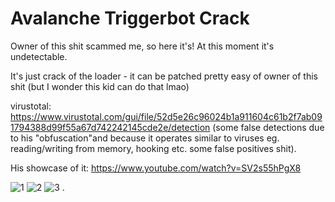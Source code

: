 # Avalanche Triggerbot Crack
Owner of this shit scammed me, so here it's! 
At this moment it's undetectable.

It's just crack of the loader - it can be patched pretty easy of owner of this shit (but I wonder this kid can do that lmao)

virustotal: https://www.virustotal.com/gui/file/52d5e26c96024b1a911604c61b2f7ab091794388d99f55a67d742242145cde2e/detection
(some false detections due to his "obfuscation"and because it operates similar to viruses eg. reading/writing from memory, hooking etc. some false positives shit).

His showcase of it:
https://www.youtube.com/watch?v=SV2s55hPgX8

![1](https://user-images.githubusercontent.com/104938153/166818555-186d8235-9109-4384-a2a2-743e132d300f.png)
![2](https://user-images.githubusercontent.com/104938153/166818559-1a774446-28fe-4437-a618-a6a125df1b78.png)
![3](https://user-images.githubusercontent.com/104938153/166818562-3c4e1cdb-85fc-4ead-bc89-cff2ca84f272.png)
.
